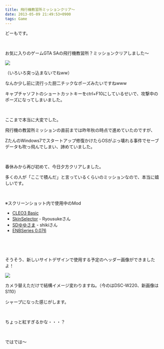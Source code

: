 ```yaml
---
title: 飛行機教習所ミッションクリア〜
date: 2013-05-09 21:49:53+0900
tags: Game
---
```

<p>どーもです。</p>
<p>&nbsp;</p>
<p>お気に入りのゲームGTA SAの飛行機教習所？ミッションクリアしました〜</p>
<p><img src="https://lh3.googleusercontent.com/-SACQAlBCyRU/UYuXBJ5LsJI/AAAAAAAACFE/__8YTTa6lNw/s640/gta_sa%25202013-05-09%252019-36-06-69.png" /></p>
<p>（いろいろ突っ込まないでねww）</p>
<p>なんか少し前に流行った厨二チックなポーズみたいですねwww</p>
<p>キャプチャソフトのショートカットキーをctrl+F10にしているせいで、攻撃中のポーズになってしまいました。</p>
<p>&nbsp;</p>
<p>ここまで本当に大変でした。</p>
<p>飛行機の教習所ミッションの直前までは昨年秋の時点で進めていたのですが、</p>
<p>ZたんのWindows7でスタートアップ修復かけたらOSがぶっ壊れる事件でセーブデータも吹っ飛んでしまい、諦めていました。</p>
<p>&nbsp;</p>
<p>春休みから再び初めて、今日夕方クリアしました。</p>
<p>多くの人が「ここで積んだ」と言っているくらいのミッションなので、本当に嬉しいです。</p>
<p>&nbsp;</p>
<p>※スクリーンショット内で使用中のMod</p>
<ul>
<li><a href="http://zazmahall.de/ZAZGTASANATORIUM/CLEO3BASIC.htm#CLEO3BASIC_eng">CLEO3 Basic</a></li>
<li><a href="http://hotmist.ddo.jp/cleomod/skin/index.html">SkinSelector</a> - Ryousukeさん</li>
<li><a href="http://saisyonohonban.blog120.fc2.com/blog-entry-21.html">SDゆゆさま</a> - shikiさん</li>
<li><a href="http://www.enbdev.com/mod_gtasa_v0076.htm">ENBSeries 0.076</a></li>
</ul>
<p>&nbsp;</p>
<p>&nbsp;</p>
<p>そうそう、新しいサイトデザインで使用する予定のヘッダー画像ができましたよ！</p>
<p><img src="https://lh6.googleusercontent.com/-Lj6_ciMJZhg/UYuW-CkmfWI/AAAAAAAACE8/q4qkJ9JtLwc/s640/IMG_0128.jpg" /></p>
<p>カメラ替えただけで結構イメージ変わりますね。（今のはDSC-W220、新画像はS110）</p>
<p>シャープになった感じがします。</p>
<p>&nbsp;</p>
<p>ちょっと紅すぎるかな・・・？</p>
<p>&nbsp;</p>
<p>ではでは〜</p>
